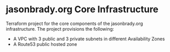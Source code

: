 # jasonbrady.org Core Infrastructure

Terraform project for the core components of the jasonbrady.org infrastructure.
The project provisions the following:

- A VPC with 3 public and 3 private subnets in different Availability Zones
- A Route53 public hosted zone
